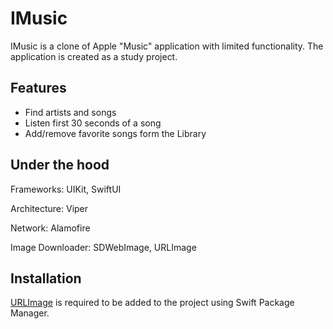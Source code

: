 # IMusic
IMusic is a clone of Apple "Music" application with limited functionality. 
The application is created as a study project.

## Features
- Find artists and songs
- Listen first 30 seconds of a song
- Add/remove favorite songs form the Library

## Under the hood
Frameworks: UIKit, SwiftUI 

Architecture: Viper

Network: Alamofire

Image Downloader: SDWebImage, URLImage

## Installation
[URLImage](https://github.com/dmytro-anokhin/url-image#using-swift-package-manager) is required to be added to the project using Swift Package Manager.
 

